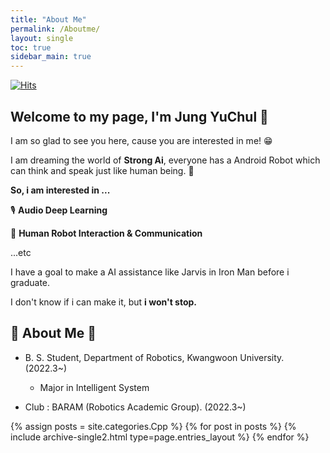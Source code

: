```yaml
---
title: "About Me"
permalink: /Aboutme/
layout: single
toc: true
sidebar_main: true
---
```

[![Hits](https://hits.seeyoufarm.com/api/count/incr/badge.svg?url=http%3A%2F%2Fyuchulnote.github.io&count_bg=%2379C83D&title_bg=%23555555&icon=&icon_color=%23E7E7E7&title=hits&edge_flat=false)](https://hits.seeyoufarm.com)

## Welcome to my page, I'm Jung YuChul 🥳

I am so glad to see you here, cause you are interested in me! 😁

I am dreaming the world of **Strong Ai**, everyone has a Android Robot which can think and speak just like human being. 🤖

**So, i am interested in ...**

🎙 **Audio Deep Learning**

💭 **Human Robot Interaction & Communication**

...etc

I have a goal to make a AI assistance like Jarvis in Iron Man before i graduate.

I don't know if i can make it, but **i won't stop.**

## 🌟 About Me 🌟

* B. S. Student, Department of Robotics, Kwangwoon University. (2022.3~)
    * Major in Intelligent System

* Club : BARAM (Robotics Academic Group). (2022.3~)


{% assign posts = site.categories.Cpp %}
{% for post in posts %} {% include archive-single2.html type=page.entries_layout %} {% endfor %}